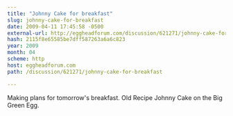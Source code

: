```yaml
---
title: "Johnny Cake for breakfast"
slug: johnny-cake-for-breakfast
date: 2009-04-11 17:45:58 -0500
external-url: http://eggheadforum.com/discussion/621271/johnny-cake-for-breakfast
hash: 2115f8e65585be7dff587263a6a6c823
year: 2009
month: 04
scheme: http
host: eggheadforum.com
path: /discussion/621271/johnny-cake-for-breakfast

---
```


Making plans for tomorrow's breakfast. Old Recipe Johnny Cake on the Big Green Egg.
